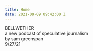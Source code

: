 ```yaml
---
title: Home
date: 2021-09-09 09:42:00 Z
---
```


BELLWETHER<br/>
a new podcast of speculative journalism <br/>
by sam greenspan <br/>
9/27/21